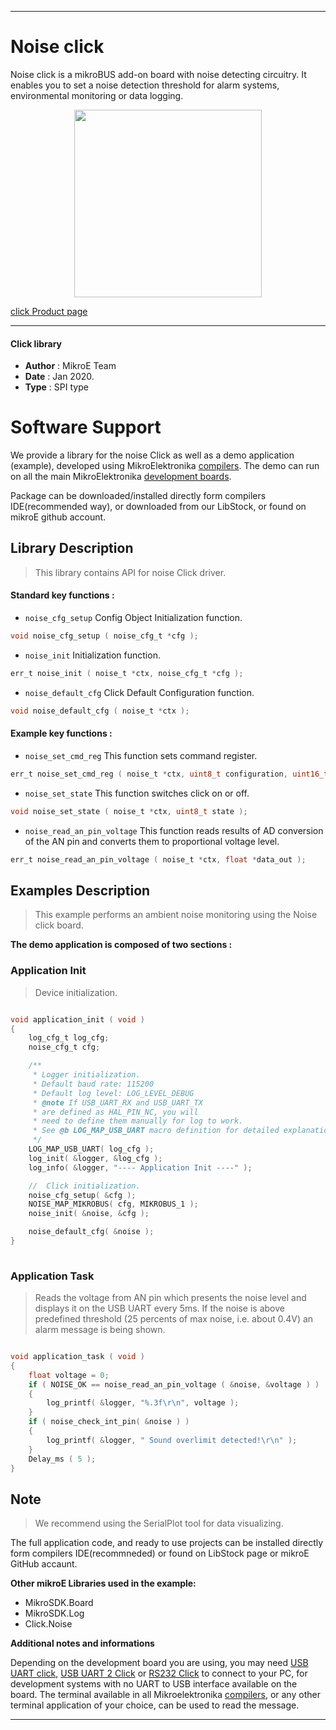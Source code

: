 
---
# Noise click

Noise click is a mikroBUS add-on board with noise detecting circuitry. It enables you to set a noise detection threshold for alarm systems, environmental monitoring or data logging.

<p align="center">
  <img src="https://download.mikroe.com/images/click_for_ide/noise_click.png" height=300px>
</p>

[click Product page](https://www.mikroe.com/noise-click)

---


#### Click library 

- **Author**        : MikroE Team
- **Date**          : Jan 2020.
- **Type**          : SPI type


# Software Support

We provide a library for the noise Click 
as well as a demo application (example), developed using MikroElektronika 
[compilers](https://shop.mikroe.com/compilers). 
The demo can run on all the main MikroElektronika [development boards](https://shop.mikroe.com/development-boards).

Package can be downloaded/installed directly form compilers IDE(recommended way), or downloaded from our LibStock, or found on mikroE github account. 

## Library Description

> This library contains API for noise Click driver.

#### Standard key functions :

- `noise_cfg_setup` Config Object Initialization function.
```c
void noise_cfg_setup ( noise_cfg_t *cfg ); 
```

- `noise_init` Initialization function.
```c
err_t noise_init ( noise_t *ctx, noise_cfg_t *cfg );
```

- `noise_default_cfg` Click Default Configuration function.
```c
void noise_default_cfg ( noise_t *ctx );
```

#### Example key functions :

- `noise_set_cmd_reg` This function sets command register.
```c
err_t noise_set_cmd_reg ( noise_t *ctx, uint8_t configuration, uint16_t threshold );
```

- `noise_set_state` This function switches click on or off.
```c
void noise_set_state ( noise_t *ctx, uint8_t state );
```

- `noise_read_an_pin_voltage` This function reads results of AD conversion of the AN pin and converts them to proportional voltage level.
```c
err_t noise_read_an_pin_voltage ( noise_t *ctx, float *data_out );
```

## Examples Description

> This example performs an ambient noise monitoring using the Noise click board.

**The demo application is composed of two sections :**

### Application Init 

> Device initialization.

```c

void application_init ( void )
{
    log_cfg_t log_cfg;
    noise_cfg_t cfg;

    /** 
     * Logger initialization.
     * Default baud rate: 115200
     * Default log level: LOG_LEVEL_DEBUG
     * @note If USB_UART_RX and USB_UART_TX 
     * are defined as HAL_PIN_NC, you will 
     * need to define them manually for log to work. 
     * See @b LOG_MAP_USB_UART macro definition for detailed explanation.
     */
    LOG_MAP_USB_UART( log_cfg );
    log_init( &logger, &log_cfg );
    log_info( &logger, "---- Application Init ----" );

    //  Click initialization.
    noise_cfg_setup( &cfg );
    NOISE_MAP_MIKROBUS( cfg, MIKROBUS_1 );
    noise_init( &noise, &cfg );

    noise_default_cfg( &noise );
}
  
```

### Application Task

> Reads the voltage from AN pin which presents the noise level and displays it
on the USB UART every 5ms. If the noise is above predefined threshold
(25 percents of max noise, i.e. about 0.4V) an alarm message is being shown. 

```c

void application_task ( void )
{
    float voltage = 0;
    if ( NOISE_OK == noise_read_an_pin_voltage ( &noise, &voltage ) )
    {
        log_printf( &logger, "%.3f\r\n", voltage );
    }
    if ( noise_check_int_pin( &noise ) )
    {
        log_printf( &logger, " Sound overlimit detected!\r\n" );
    }
    Delay_ms ( 5 );
}

```

## Note

> We recommend using the SerialPlot tool for data visualizing.

The full application code, and ready to use projects can be  installed directly form compilers IDE(recommneded) or found on LibStock page or mikroE GitHub accaunt.

**Other mikroE Libraries used in the example:** 

- MikroSDK.Board
- MikroSDK.Log
- Click.Noise

**Additional notes and informations**

Depending on the development board you are using, you may need 
[USB UART click](https://shop.mikroe.com/usb-uart-click), 
[USB UART 2 Click](https://shop.mikroe.com/usb-uart-2-click) or 
[RS232 Click](https://shop.mikroe.com/rs232-click) to connect to your PC, for 
development systems with no UART to USB interface available on the board. The 
terminal available in all Mikroelektronika 
[compilers](https://shop.mikroe.com/compilers), or any other terminal application 
of your choice, can be used to read the message.



---
